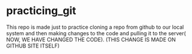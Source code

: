 # practicing_git
This repo is made just to practice cloning a repo from github to our local system and then making changes to the code and pulling it to the server( NOW, WE HAVE CHANGED THE CODE).
(THIS CHANGE IS MADE ON GITHUB SITE ITSELF)

